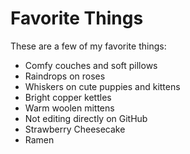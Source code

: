 # Favorite Things

These are a few of my favorite things:

- Comfy couches and soft pillows
- Raindrops on roses
- Whiskers on cute puppies and kittens
- Bright copper kettles
- Warm woolen mittens
- Not editing directly on GitHub
- Strawberry Cheesecake
- Ramen
